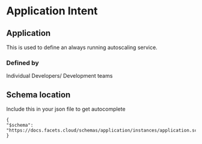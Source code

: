 # Application Intent

## Application

This is used to define an always running autoscaling service.


### Defined by

Individual Developers/ Development teams

## Schema location
Include this in your json file to get autocomplete
```
{
"$schema": "https://docs.facets.cloud/schemas/application/instances/application.schema",
}
```

